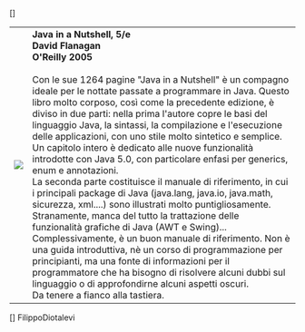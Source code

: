 [<html>]
<table cellpadding="10">
<tr>
<td>
<img src="http://images.amazon.com/images/P/1565924878.01._PIdp-schmoo2,TopRight,7,-26_SCMZZZZZZZ_.jpg">
</td>
<td valign="top">
<b>Java in a Nutshell, 5/e</b><br/>
<b>David Flanagan</b><br/>
<b>O'Reilly 2005</b><br/><br/>
Con le sue 1264 pagine "Java in a Nutshell" è un compagno ideale per le nottate passate a programmare in Java. Questo libro molto corposo, così come la precedente edizione, è diviso in due parti: nella prima l'autore copre le basi del linguaggio Java, la sintassi, la compilazione e l'esecuzione delle applicazioni, con uno stile molto sintetico e semplice. Un capitolo intero è dedicato alle nuove funzionalità introdotte con Java 5.0, con particolare enfasi per generics, enum e annotazioni.<br/>
La seconda parte costituisce il manuale di riferimento, in cui i principali package di Java (java.lang, java.io, java.math, sicurezza, xml....) sono illustrati molto puntigliosamente. Stranamente, manca del tutto la trattazione delle funzionalità grafiche di Java (AWT e Swing)...<br/>
Complessivamente, è un buon manuale di riferimento. Non è una guida introduttiva, nè un corso di programmazione per principianti, ma una fonte di informazioni per il programmatore che ha bisogno di risolvere alcuni dubbi sul linguaggio o di approfondirne alcuni aspetti oscuri.<br/>
Da tenere a fianco alla tastiera.

</td>
</tr>
</table>
[</html>]
FilippoDiotalevi